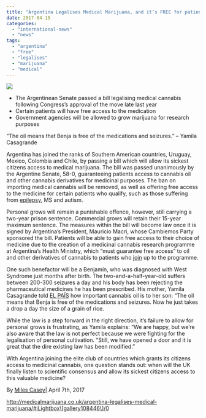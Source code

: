 ```yaml
---
title: "Argentina Legalises Medical Marijuana, and it’s FREE for patients"
date: 2017-04-15
categories: 
  - "international-news"
  - "news"
tags: 
  - "argentina"
  - "free"
  - "legalises"
  - "marijuana"
  - "medical"
---
```


![](/wp-content/uploads/2017/04/argentena-lgalise-mediacl-cannabis-300x187.jpg)

- The Argentinean Senate passed a bill legalising medical cannabis following Congress’s approval of the move late last year
- Certain patients will have free access to the medication
- Government agencies will be allowed to grow marijuana for research purposes

“The oil means that Benja is free of the medications and seizures.” – Yamila Casagrande

Argentina has joined the ranks of Southern American countries, Uruguay, Mexico, Colombia and Chile, by passing a bill which will allow its sickest citizens access to medical marijuana. The bill was passed unanimously by the Argentine Senate, 58-0, guaranteeing patients access to cannabis oil and other cannabis derivatives for medicinal purposes. The ban on importing medical cannabis will be removed, as well as offering free access to the medicine for certain patients who qualify, such as those suffering from [epilepsy](https://medicalmarijuana.co.uk), MS and autism.

Personal grows will remain a punishable offence, however, still carrying a two-year prison sentence. Commercial grows will retain their 15-year maximum sentence. The measures within the bill will become law once it is signed by Argentina’s President, Mauricio Macri, whose Cambiemos Party sponsored the bill. Patients will be able to gain free access to their choice of medicine due to the creation of a medicinal cannabis research programme at Argentina’s Health Ministry, which “must guarantee free access” to oil and other derivatives of cannabis to patients who [join](http://medicalmarijuana.co.uk/join/) up to the programme.

One such benefactor will be a Benjamín, who was diagnosed with West Syndrome just months after birth. The two-and-a-half-year-old suffers between 200-300 seizures a day and his body has been rejecting the pharmaceutical medicines he has been prescribed. His mother, Yamila Casagrande told [EL PAÍS](http://elpais.com/elpais/2017/03/30/inenglish/1490870431_851473.html) how important cannabis oil is to her son: “The oil means that Benja is free of the medications and seizures. Now he just takes a drop a day the size of a grain of rice.

While the law is a step forward in the right direction, it’s failure to allow for personal grows is frustrating, as Yamila explains: “We are happy, but we’re also aware that the law is not perfect because we were fighting for the legalisation of personal cultivation. “Still, we have opened a door and it is great that the dire existing law has been modified.”

With Argentina joining the elite club of countries which grants its citizens access to medicinal cannabis, one question stands out: when will the UK finally listen to scientific consensus and allow its sickest citizens access to this valuable medicine?

By [Miles Casey](http://medicalmarijuana.co.uk/author/miles_casey/)| April 7th, 2017

http://medicalmarijuana.co.uk/argentina-legalises-medical-marijuana/#iLightbox\[gallery108446\]/0
